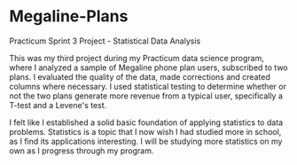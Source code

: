 # Megaline-Plans
Practicum Sprint 3 Project - Statistical Data Analysis

This was my third project during my Practicum data science program, where I analyzed a sample of Megaline phone plan users, subscribed to two plans. 
I evaluated the quality of the data, made corrections and created columns where necessary.
I used statistical testing to determine whether or not the two plans generate more revenue from a typical user, specifically a T-test and a Levene's test.

I felt like I established a solid basic foundation of applying statistics to data problems. Statistics is a topic that I now wish I had studied more in school, 
as I find its applications interesting. I will be studying more statistics on my own as I progress through my program.
